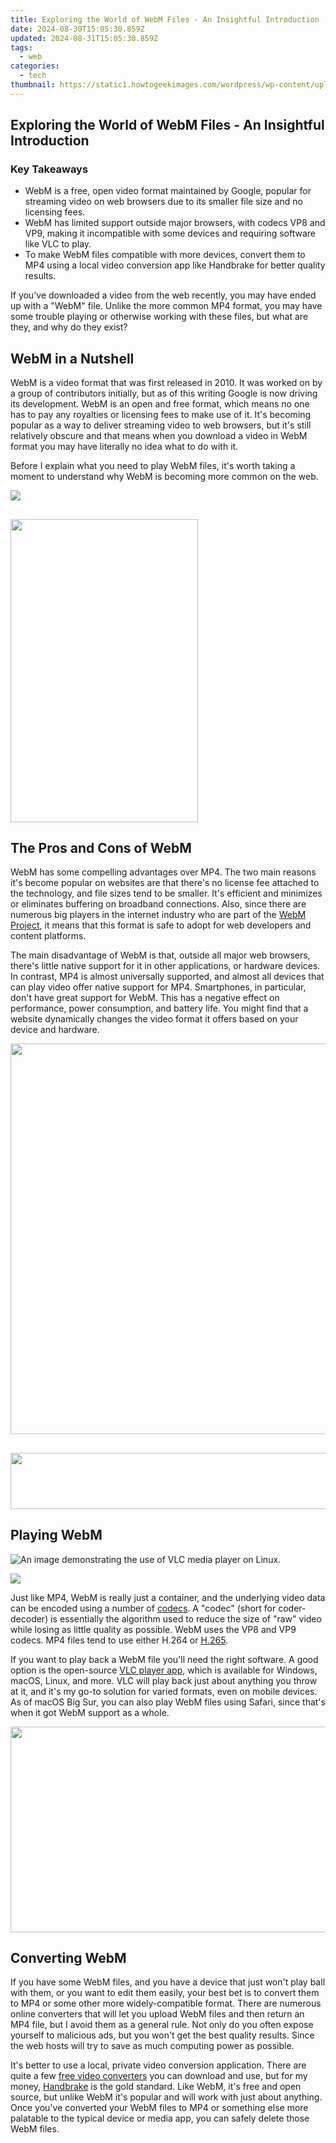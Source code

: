 ```yaml
---
title: Exploring the World of WebM Files - An Insightful Introduction
date: 2024-08-30T15:05:30.859Z
updated: 2024-08-31T15:05:30.859Z
tags:
  - web
categories:
  - tech
thumbnail: https://static1.howtogeekimages.com/wordpress/wp-content/uploads/2024/07/a-laptop-with-several-video-file-icons-and-a-webm-above-the-keyboard-and-some-3d-video-icons-around.jpg
---
```


## Exploring the World of WebM Files - An Insightful Introduction

### Key Takeaways

* WebM is a free, open video format maintained by Google, popular for streaming video on web browsers due to its smaller file size and no licensing fees.
* WebM has limited support outside major browsers, with codecs VP8 and VP9, making it incompatible with some devices and requiring software like VLC to play.
* To make WebM files compatible with more devices, convert them to MP4 using a local video conversion app like Handbrake for better quality results.

 If you've downloaded a video from the web recently, you may have ended up with a "WebM" file. Unlike the more common MP4 format, you may have some trouble playing or otherwise working with these files, but what are they, and why do they exist?

##  WebM in a Nutshell

 WebM is a video format that was first released in 2010\. It was worked on by a group of contributors initially, but as of this writing Google is now driving its development. WebM is an open and free format, which means no one has to pay any royalties or licensing fees to make use of it. It's becoming popular as a way to deliver streaming video to web browsers, but it's still relatively obscure and that means when you download a video in WebM format you may have literally no idea what to do with it.

 Before I explain what you need to play WebM files, it's worth taking a moment to understand why WebM is becoming more common on the web.

<!-- affiliate ads begin -->
<a href="https://secure.2checkout.com/order/checkout.php?PRODS=3851691&QTY=1&AFFILIATE=108875&CART=1"><img src="http://www.aiseesoft.com/avangate/30p/banner.jpg" border="0"></a>
<!-- affiliate ads end -->
## 

<!-- affiliate ads begin -->
<a href="https://zonlipartnershipprogram.pxf.io/c/5597632/1611407/17882" target="_top" id="1611407"><img src="//a.impactradius-go.com/display-ad/17882-1611407" border="0" alt="" width="300" height="485"/></a><img height="0" width="0" src="https://imp.pxf.io/i/5597632/1611407/17882" style="position:absolute;visibility:hidden;" border="0" />
<!-- affiliate ads end -->
##  The Pros and Cons of WebM

 WebM has some compelling advantages over MP4\. The two main reasons it's become popular on websites are that there's no license fee attached to the technology, and file sizes tend to be smaller. It's efficient and minimizes or eliminates buffering on broadband connections. Also, since there are numerous big players in the internet industry who are part of the [WebM Project](https://www.webmproject.org/), it means that this format is safe to adopt for web developers and content platforms.

 The main disadvantage of WebM is that, outside all major web browsers, there's little native support for it in other applications, or hardware devices. In contrast, MP4 is almost universally supported, and almost all devices that can play video offer native support for MP4\. Smartphones, in particular, don't have great support for WebM. This has a negative effect on performance, power consumption, and battery life. You might find that a website dynamically changes the video format it offers based on your device and hardware.

<!-- affiliate ads begin -->
<a href="https://electronicx.pxf.io/c/5597632/1872496/14483" target="_top" id="1872496"><img src="//a.impactradius-go.com/display-ad/14483-1872496" border="0" alt="" width="750" height="625"/></a><img height="0" width="0" src="https://imp.pxf.io/i/5597632/1872496/14483" style="position:absolute;visibility:hidden;" border="0" />
<!-- affiliate ads end -->
## 

<!-- affiliate ads begin -->
<a href="https://mindmanager.sjv.io/c/5597632/1787667/20231" target="_top" id="1787667"><img src="//a.impactradius-go.com/display-ad/20231-1787667" border="0" alt="" width="728" height="90"/></a><img height="0" width="0" src="https://imp.pxf.io/i/5597632/1787667/20231" style="position:absolute;visibility:hidden;" border="0" />
<!-- affiliate ads end -->
##  Playing WebM

![An image demonstrating the use of VLC media player on Linux.](https://static1.howtogeekimages.com/wordpress/wp-content/uploads/2023/11/using-vlc-on-linux.jpg) 

<!-- affiliate ads begin -->
<a href="https://store.iobit.com/order/checkout.php?PRODS=4596923&QTY=1&AFFILIATE=108875&CART=1"><img src="https://secure.avangate.com/images/merchant/184260348236f9554fe9375772ff966e/ascscan_468X60.png" border="0"></a>
<!-- affiliate ads end -->
 Just like MP4, WebM is really just a container, and the underlying video data can be encoded using a number of [codecs](https://some-guidance.techidaily.com/2024-approved-strategies-for-merging-youtube-music-and-video-content-effectively/). A "codec" (short for coder-decoder) is essentially the algorithm used to reduce the size of "raw" video while losing as little quality as possible. WebM uses the VP8 and VP9 codecs. MP4 files tend to use either H.264 or [H.265](https://win-answers.techidaily.com/understanding-and-resolving-recurrent-breakdowns-in-sovled-warno-application-for-windows-users/).

 If you want to play back a WebM file you'll need the right software. A good option is the open-source [VLC player app](https://www.videolan.org/vlc/releases/1.1.8.html), which is available for Windows, macOS, Linux, and more. VLC will play back just about anything you throw at it, and it's my go-to solution for varied formats, even on mobile devices. As of macOS Big Sur, you can also play WebM files using Safari, since that's when it got WebM support as a whole.

<!-- affiliate ads begin -->
<a href="https://ursime.pxf.io/c/5597632/2092236/16384" target="_top" id="2092236"><img src="//a.impactradius-go.com/display-ad/16384-2092236" border="0" alt="" width="1920" height="329"/></a><img height="0" width="0" src="https://imp.pxf.io/i/5597632/2092236/16384" style="position:absolute;visibility:hidden;" border="0" />
<!-- affiliate ads end -->
##  Converting WebM

 If you have some WebM files, and you have a device that just won't play ball with them, or you want to edit them easily, your best bet is to convert them to MP4 or some other more widely-compatible format. There are numerous online converters that will let you upload WebM files and then return an MP4 file, but I avoid them as a general rule. Not only do you often expose yourself to malicious ads, but you won't get the best quality results. Since the web hosts will try to save as much computing power as possible.

 It's better to use a local, private video conversion application. There are quite a few [free video converters](https://discord-videos.techidaily.com/in-2024-discord-spoiler-tag-all-you-need-to-know/) you can download and use, but for my money, [Handbrake](https://handbrake.fr/) is the gold standard. Like WebM, it's free and open source, but unlike WebM it's popular and will work with just about anything. Once you've converted your WebM files to MP4 or something else more palatable to the typical device or media app, you can safely delete those WebM files.

<ins class="adsbygoogle"
     style="display:block"
     data-ad-format="autorelaxed"
     data-ad-client="ca-pub-7571918770474297"
     data-ad-slot="1223367746"></ins>



<ins class="adsbygoogle"
     style="display:block"
     data-ad-client="ca-pub-7571918770474297"
     data-ad-slot="8358498916"
     data-ad-format="auto"
     data-full-width-responsive="true"></ins>


